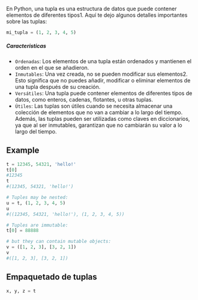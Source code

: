 En Python, una tupla es una estructura de datos que puede contener elementos de diferentes tipos1. Aquí te dejo algunos detalles importantes sobre las tuplas:

```python
mi_tupla = (1, 2, 3, 4, 5)
```
##### Caracteristicas 

- `Ordenadas`: Los elementos de una tupla están ordenados y mantienen el orden en el que se añadieron.
- `Inmutables`: Una vez creada, no se pueden modificar sus elementos2. Esto significa que no puedes añadir, modificar o eliminar elementos de una tupla después de su creación.
- `Versátiles`: Una tupla puede contener elementos de diferentes tipos de datos, como enteros, cadenas, flotantes, u otras tuplas.
- `Útiles`: Las tuplas son útiles cuando se necesita almacenar una colección de elementos que no van a cambiar a lo largo del tiempo. Además, las tuplas pueden ser utilizadas como claves en diccionarios, ya que al ser inmutables, garantizan que no cambiarán su valor a lo largo del tiempo.

## Example
```python
t = 12345, 54321, 'hello!'
t[0]
#12345
t
#(12345, 54321, 'hello!')

# Tuples may be nested:
u = t, (1, 2, 3, 4, 5)
u
#((12345, 54321, 'hello!'), (1, 2, 3, 4, 5))

# Tuples are immutable:
t[0] = 88888

# but they can contain mutable objects:
v = ([1, 2, 3], [3, 2, 1])
v
#([1, 2, 3], [3, 2, 1])
```

## Empaquetado de tuplas
```python
x, y, z = t
```
